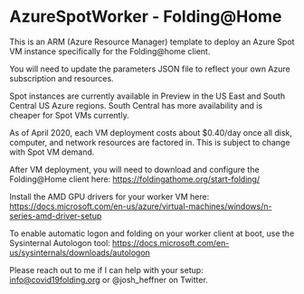 # AzureSpotWorker - Folding@Home
This is an ARM (Azure Resource Manager) template to deploy an Azure Spot VM instance specifically for the Folding@home client.

You will need to update the parameters JSON file to reflect your own Azure subscription and resources.

Spot instances are currently available in Preview in the US East and South Central US Azure regions. South Central has more availability and is cheaper for Spot VMs currently.

As of April 2020, each VM deployment costs about $0.40/day once all disk, computer, and network resources are factored in. This is subject to change with Spot VM demand.

After VM deployment, you will need to download and configure the Folding@Home client here: https://foldingathome.org/start-folding/

Install the AMD GPU drivers for your worker VM here: https://docs.microsoft.com/en-us/azure/virtual-machines/windows/n-series-amd-driver-setup

To enable automatic logon and folding on your worker client at boot, use the Sysinternal Autologon tool: https://docs.microsoft.com/en-us/sysinternals/downloads/autologon

Please reach out to me if I can help with your setup: info@covid19folding.org or @josh_heffner on Twitter.
